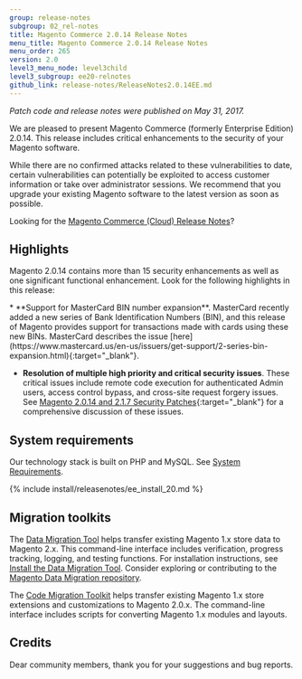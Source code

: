 ```yaml
---
group: release-notes
subgroup: 02_rel-notes
title: Magento Commerce 2.0.14 Release Notes
menu_title: Magento Commerce 2.0.14 Release Notes
menu_order: 265
version: 2.0
level3_menu_node: level3child
level3_subgroup: ee20-relnotes 
github_link: release-notes/ReleaseNotes2.0.14EE.md
---
```


*Patch code and release notes were published on May 31, 2017.* 

We are pleased to present Magento Commerce (formerly Enterprise Edition) 2.0.14. This release includes critical enhancements to the security of your Magento software.
 


<div class="bs-callout bs-callout-warning" markdown="1">
 While there are no confirmed attacks related to these vulnerabilities to date, certain vulnerabilities can potentially be exploited to access customer information or take over administrator sessions. We recommend that you upgrade your existing Magento software to the latest version as soon as possible.
 </div>
 
 Looking for the <a href= "{{ site.baseurl }}/guides/v2.0/cloud/release-notes/CloudReleaseNotes.html" target="_blank">Magento Commerce (Cloud) Release Notes</a>?


## Highlights

Magento 2.0.14 contains more than 15 security enhancements as well as one significant functional enhancement. Look for the following highlights in this release:

<!--- 68868 -->* **Support for MasterCard BIN number expansion**. MasterCard recently added a new series of Bank Identification Numbers (BIN), and this release of Magento provides support for transactions made with cards using these new BINs. MasterCard describes the issue [here](https://www.mastercard.us/en-us/issuers/get-support/2-series-bin-expansion.html){:target="_blank"}.

* **Resolution of multiple high priority and critical security issues**. These critical issues include remote code execution for authenticated Admin users, access control bypass, and cross-site request forgery issues. See [Magento 2.0.14 and 2.1.7 Security Patches](https://magento.com/security/patches/magento-2014-and-217-security-update){:target="_blank"} for a comprehensive discussion of these issues. 





## System requirements
Our technology stack is built on PHP and MySQL. See
<a href="{{ page.baseurl }}/install-gde/system-requirements.html" target="_blank">System Requirements</a>.


{% include install/releasenotes/ee_install_20.md %}



## Migration toolkits
The <a href="{{ page.baseurl }}/migration/migration-migrate.html" target="_blank">Data Migration Tool</a> helps transfer existing Magento 1.x store data to Magento 2.x. This command-line interface includes verification, progress tracking, logging, and testing functions. For installation instructions, see  <a href="{{ page.baseurl }}/migration/migration-tool-install.html" target="_blank">Install the Data Migration Tool</a>. Consider exploring or contributing to the <a href="https://github.com/magento/data-migration-tool" target="_blank"> Magento Data Migration repository</a>.

The <a href="https://github.com/magento/code-migration" target="_blank">Code Migration Toolkit</a> helps transfer existing Magento 1.x store extensions and customizations to Magento 2.0.x. The command-line interface includes scripts for converting Magento 1.x modules and layouts.

## Credits

Dear community members, thank you for your suggestions and bug reports.
